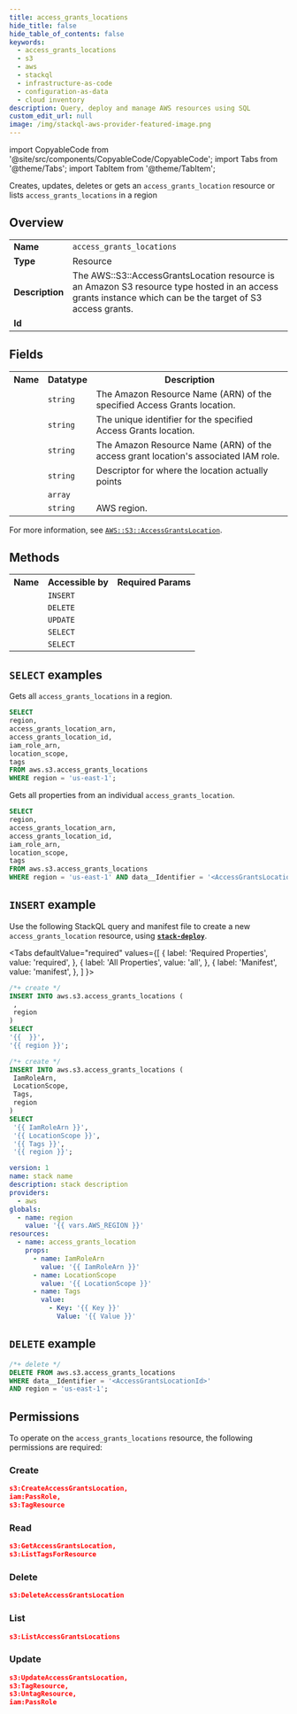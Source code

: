 ```yaml
---
title: access_grants_locations
hide_title: false
hide_table_of_contents: false
keywords:
  - access_grants_locations
  - s3
  - aws
  - stackql
  - infrastructure-as-code
  - configuration-as-data
  - cloud inventory
description: Query, deploy and manage AWS resources using SQL
custom_edit_url: null
image: /img/stackql-aws-provider-featured-image.png
---
```


import CopyableCode from '@site/src/components/CopyableCode/CopyableCode';
import Tabs from '@theme/Tabs';
import TabItem from '@theme/TabItem';

Creates, updates, deletes or gets an <code>access_grants_location</code> resource or lists <code>access_grants_locations</code> in a region

## Overview
<table>
<tbody>
<tr><td><b>Name</b></td><td><code>access_grants_locations</code></td></tr>
<tr><td><b>Type</b></td><td>Resource</td></tr>
<tr><td><b>Description</b></td><td>The AWS::S3::AccessGrantsLocation resource is an Amazon S3 resource type hosted in an access grants instance which can be the target of S3 access grants.</td></tr>
<tr><td><b>Id</b></td><td><CopyableCode code="aws.s3.access_grants_locations" /></td></tr>
</tbody>
</table>

## Fields
<table>
<tbody>
<tr><th>Name</th><th>Datatype</th><th>Description</th></tr><tr><td><CopyableCode code="access_grants_location_arn" /></td><td><code>string</code></td><td>The Amazon Resource Name (ARN) of the specified Access Grants location.</td></tr>
<tr><td><CopyableCode code="access_grants_location_id" /></td><td><code>string</code></td><td>The unique identifier for the specified Access Grants location.</td></tr>
<tr><td><CopyableCode code="iam_role_arn" /></td><td><code>string</code></td><td>The Amazon Resource Name (ARN) of the access grant location's associated IAM role.</td></tr>
<tr><td><CopyableCode code="location_scope" /></td><td><code>string</code></td><td>Descriptor for where the location actually points</td></tr>
<tr><td><CopyableCode code="tags" /></td><td><code>array</code></td><td></td></tr>
<tr><td><CopyableCode code="region" /></td><td><code>string</code></td><td>AWS region.</td></tr>
</tbody>
</table>

For more information, see <a href="https://docs.aws.amazon.com/AWSCloudFormation/latest/UserGuide/aws-resource-s3-accessgrantslocation.html"><code>AWS::S3::AccessGrantsLocation</code></a>.

## Methods

<table>
<tbody>
  <tr>
    <th>Name</th>
    <th>Accessible by</th>
    <th>Required Params</th>
  </tr>
  <tr>
    <td><CopyableCode code="create_resource" /></td>
    <td><code>INSERT</code></td>
    <td><CopyableCode code=", region" /></td>
  </tr>
  <tr>
    <td><CopyableCode code="delete_resource" /></td>
    <td><code>DELETE</code></td>
    <td><CopyableCode code="data__Identifier, region" /></td>
  </tr>
  <tr>
    <td><CopyableCode code="update_resource" /></td>
    <td><code>UPDATE</code></td>
    <td><CopyableCode code="data__Identifier, data__PatchDocument, region" /></td>
  </tr>
  <tr>
    <td><CopyableCode code="list_resources" /></td>
    <td><code>SELECT</code></td>
    <td><CopyableCode code="region" /></td>
  </tr>
  <tr>
    <td><CopyableCode code="get_resource" /></td>
    <td><code>SELECT</code></td>
    <td><CopyableCode code="data__Identifier, region" /></td>
  </tr>
</tbody>
</table>

## `SELECT` examples
Gets all <code>access_grants_locations</code> in a region.
```sql
SELECT
region,
access_grants_location_arn,
access_grants_location_id,
iam_role_arn,
location_scope,
tags
FROM aws.s3.access_grants_locations
WHERE region = 'us-east-1';
```
Gets all properties from an individual <code>access_grants_location</code>.
```sql
SELECT
region,
access_grants_location_arn,
access_grants_location_id,
iam_role_arn,
location_scope,
tags
FROM aws.s3.access_grants_locations
WHERE region = 'us-east-1' AND data__Identifier = '<AccessGrantsLocationId>';
```

## `INSERT` example

Use the following StackQL query and manifest file to create a new <code>access_grants_location</code> resource, using [__`stack-deploy`__](https://pypi.org/project/stack-deploy/).

<Tabs
    defaultValue="required"
    values={[
      { label: 'Required Properties', value: 'required', },
      { label: 'All Properties', value: 'all', },
      { label: 'Manifest', value: 'manifest', },
    ]
}>
<TabItem value="required">

```sql
/*+ create */
INSERT INTO aws.s3.access_grants_locations (
 ,
 region
)
SELECT 
'{{  }}',
'{{ region }}';
```
</TabItem>
<TabItem value="all">

```sql
/*+ create */
INSERT INTO aws.s3.access_grants_locations (
 IamRoleArn,
 LocationScope,
 Tags,
 region
)
SELECT 
 '{{ IamRoleArn }}',
 '{{ LocationScope }}',
 '{{ Tags }}',
 '{{ region }}';
```
</TabItem>
<TabItem value="manifest">

```yaml
version: 1
name: stack name
description: stack description
providers:
  - aws
globals:
  - name: region
    value: '{{ vars.AWS_REGION }}'
resources:
  - name: access_grants_location
    props:
      - name: IamRoleArn
        value: '{{ IamRoleArn }}'
      - name: LocationScope
        value: '{{ LocationScope }}'
      - name: Tags
        value:
          - Key: '{{ Key }}'
            Value: '{{ Value }}'

```
</TabItem>
</Tabs>

## `DELETE` example

```sql
/*+ delete */
DELETE FROM aws.s3.access_grants_locations
WHERE data__Identifier = '<AccessGrantsLocationId>'
AND region = 'us-east-1';
```

## Permissions

To operate on the <code>access_grants_locations</code> resource, the following permissions are required:

### Create
```json
s3:CreateAccessGrantsLocation,
iam:PassRole,
s3:TagResource
```

### Read
```json
s3:GetAccessGrantsLocation,
s3:ListTagsForResource
```

### Delete
```json
s3:DeleteAccessGrantsLocation
```

### List
```json
s3:ListAccessGrantsLocations
```

### Update
```json
s3:UpdateAccessGrantsLocation,
s3:TagResource,
s3:UntagResource,
iam:PassRole
```
